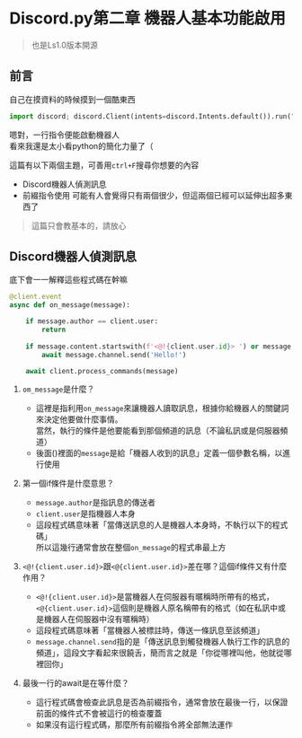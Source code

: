 # Discord.py第二章 機器人基本功能啟用
> 也是Ls1.0版本開源
## 前言
自己在摸資料的時候摸到一個酷東西  
```python
import discord; discord.Client(intents=discord.Intents.default()).run("你的機器人TOKEN")
```
嗯對，一行指令便能啟動機器人  
看來我還是太小看python的簡化力量了（  

這篇有以下兩個主題，可善用`ctrl+F`搜尋你想要的內容  
- Discord機器人偵測訊息
- 前綴指令使用
可能有人會覺得只有兩個很少，但這兩個已經可以延伸出超多東西了  
> 這篇只會教基本的，請放心

## Discord機器人偵測訊息
底下會一一解釋這些程式碼在幹嘛
```python
@client.event 
async def on_message(message):

    if message.author == client.user:
        return
    
    if message.content.startswith(f'<@!{client.user.id}> ') or message.content.startswith(f'<@{client.user.id}> '):
        await message.channel.send('Hello!')

    await client.process_commands(message)
```

1. `om_message`是什麼？
   - 這裡是指利用`on_message`來讓機器人讀取訊息，根據你給機器人的關鍵詞來決定他要做什麼事情。  
     當然，執行的條件是他要能看到那個頻道的訊息（不論私訊或是伺服器頻道）
   - 後面()裡面的`message`是給「機器人收到的訊息」定義一個參數名稱，以進行使用

2. 第一個if條件是什麼意思？
   - `message.author`是指訊息的傳送者
   - `client.user`是指機器人本身  
   - 這段程式碼意味著「當傳送訊息的人是機器人本身時，不執行以下的程式碼」  
     所以這幾行通常會放在整個`on_message`的程式串最上方

3. `<@!{client.user.id}>`跟`<@{client.user.id}>`差在哪？這個if條件又有什麼作用？
   - `<@!{client.user.id}>`是當機器人在伺服器有暱稱時所帶有的格式，`<@{client.user.id}>`這個則是機器人原名稱帶有的格式（如在私訊中或是機器人在伺服器中沒有暱稱時）
   - 這段程式碼意味著「當機器人被標註時，傳送一條訊息至該頻道」
   - `message.channel.send`指的是「傳送訊息到觸發機器人執行工作的訊息的頻道」，這段文字看起來很饒舌，簡而言之就是「你從哪裡叫他，他就從哪裡回你」
4. 最後一行的await是在等什麼？
   - 這行程式碼會檢查此訊息是否為前綴指令，通常會放在最後一行，以保證前面的條件式不會被這行的檢查覆蓋
   - 如果沒有這行程式碼，那麼所有前綴指令將全部無法運作
